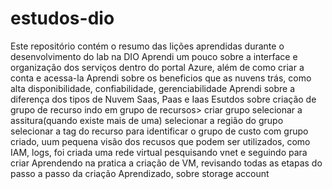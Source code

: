 # estudos-dio
Este repositório contém o resumo das lições aprendidas durante o desenvolvimento do lab na DIO
Aprendi um pouco sobre a interface e organização dos serviços dentro do portal Azure, além de como criar a conta e acessa-la 
Aprendi sobre os beneficios que as nuvens trás, como alta disponibilidade, confiabilidade, gerenciabilidade 
Aprendi sobre a diferença dos tipos de Nuvem Saas, Paas e Iaas 
Esutdos sobre criação de grupo de recurso indo em grupo de recursos> criar grupo selecionar a assitura(quando existe mais de uma) selecionar a região do grupo selecionar a tag do recurso para identificar o grupo de custo com grupo criado, uum pequena visão dos recusos que podem ser utilizados, como IAM, logs, foi criada  uma rede virtual pesquisando vnet e seguindo para criar
Aprendendo na pratica a criação de VM, revisando todas as etapas do passo a passo da criação 
Aprendizado, sobre storage account 
